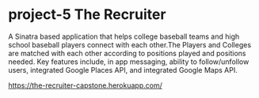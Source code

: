 
# project-5 The Recruiter

A Sinatra based application that helps college baseball teams and high school baseball players connect
with each other.The Players and Colleges are matched with each other according to positions played
and positions needed. Key features include, in app messaging, ability to follow/unfollow users,
integrated Google Places API, and integrated Google Maps API.


https://the-recruiter-capstone.herokuapp.com/
